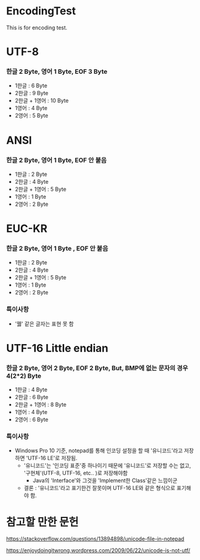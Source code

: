 # EncodingTest
This is for encoding test.


# UTF-8 
### 한글 2 Byte, 영어 1 Byte, EOF 3 Byte 
- 1한글 : 6 Byte  
- 2한글 : 9 Byte  
- 2한글 + 1영어 : 10 Byte  
- 1영어 : 4 Byte  
- 2영어 : 5 Byte  

# ANSI 
### 한글 2 Byte, 영어 1 Byte, EOF 안 붙음
- 1한글 : 2 Byte  
- 2한글 : 4 Byte  
- 2한글 + 1영어 : 5 Byte  
- 1영어 : 1 Byte  
- 2영어 : 2 Byte  

# EUC-KR
### 한글 2 Byte, 영어 1 Byte , EOF 안 붙음
- 1한글 : 2 Byte  
- 2한글 : 4 Byte  
- 2한글 + 1영어 : 5 Byte  
- 1영어 : 1 Byte  
- 2영어 : 2 Byte  

### 특이사항
- '꿿' 같은 글자는 표현 못 함

# UTF-16 Little endian 
### 한글 2 Byte, 영어 2 Byte, EOF 2 Byte, But, BMP에 없는 문자의 경우 4(2*2) Byte
- 1한글 : 4 Byte  
- 2한글 : 6 Byte  
- 2한글 + 1영어 : 8 Byte  
- 1영어 : 4 Byte  
- 2영어 : 6 Byte  

### 특이사항
- Windows Pro 10 기준, notepad를 통해 인코딩 설정을 할 때 '유니코드'라고 저장하면 'UTF-16 LE'로 저장됨.
    - '유니코드'는 '인코딩 표준'중 하나이기 때문에 '유니코드'로 저장할 수는 없고, '구현체'(UTF-8, UTF-16, etc.. )로 저장해야함
        - Java의 'Interface'와 그것을 'Implement한 Class'같은 느낌이군
    - 결론 : '유니코드'라고 표기한건 잘못이며 UTF-16 LE와 같은 형식으로 표기해야 함.

# 참고할 만한 문헌
https://stackoverflow.com/questions/13894898/unicode-file-in-notepad

https://enjoydoingitwrong.wordpress.com/2009/06/22/unicode-is-not-utf/